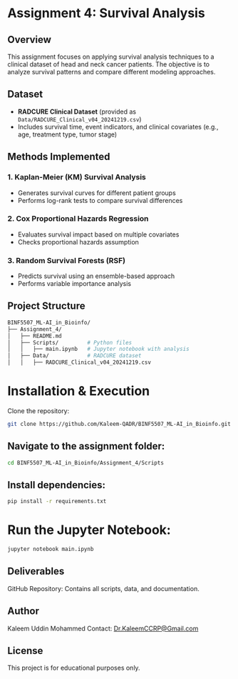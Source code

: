 # Assignment 4: Survival Analysis

## Overview
This assignment focuses on applying survival analysis techniques to a clinical dataset of head and neck cancer patients. The objective is to analyze survival patterns and compare different modeling approaches.

## Dataset
- **RADCURE Clinical Dataset** (provided as `Data/RADCURE_Clinical_v04_20241219.csv`)
- Includes survival time, event indicators, and clinical covariates (e.g., age, treatment type, tumor stage)

## Methods Implemented
### 1. **Kaplan-Meier (KM) Survival Analysis**
   - Generates survival curves for different patient groups
   - Performs log-rank tests to compare survival differences

### 2. **Cox Proportional Hazards Regression**
   - Evaluates survival impact based on multiple covariates
   - Checks proportional hazards assumption

### 3. **Random Survival Forests (RSF)**
   - Predicts survival using an ensemble-based approach
   - Performs variable importance analysis

## Project Structure
```bash
BINF5507_ML-AI_in_Bioinfo/
├── Assignment_4/
│   ├── README.md
│   ├── Scripts/         # Python files
│   │   ├── main.ipynb   # Jupyter notebook with analysis
│   ├── Data/            # RADCURE dataset
│   │   ├── RADCURE_Clinical_v04_20241219.csv
```
# Installation & Execution
Clone the repository:
```bash
git clone https://github.com/Kaleem-QADR/BINF5507_ML-AI_in_Bioinfo.git

```
## Navigate to the assignment folder:
```bash
cd BINF5507_ML-AI_in_Bioinfo/Assignment_4/Scripts
```
## Install dependencies:
```bash
pip install -r requirements.txt
```
# Run the Jupyter Notebook:
```bash
jupyter notebook main.ipynb
```
## Deliverables
GitHub Repository: Contains all scripts, data, and documentation.

## Author
Kaleem Uddin Mohammed
Contact: Dr.KaleemCCRP@Gmail.com
## License
This project is for educational purposes only.
